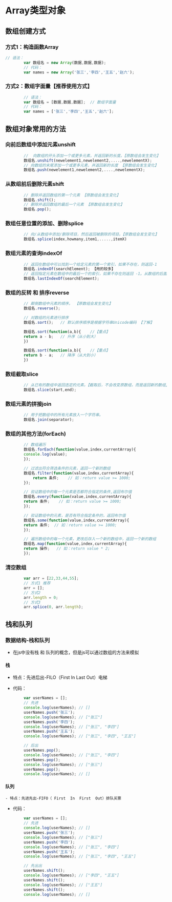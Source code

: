 # Array类型对象

## 数组创建方式

### 方式1：构造函数Array

```javascript
// 语法：
        var 数组名 = new Array(数据,数据,数据);
        // 代码：
        var names = new Array('张三','李四','王五','赵六');
```

### 方式2：数组字面量【推荐使用方式】

```javascript
        // 语法：
        var 数组名 = [数据,数据,数据];  // 数组字面量
        // 代码：
        var names = ['张三','李四','王五','赵六'];
```

## 数组对象常用的方法

### 向前后数组中添加元素unshift

```javascript
        //  向数组的开头添加一个或更多元素，并返回新的长度。【原数组会发生变化】 
        数组名.unshift(newelement1,newelement2,....,newelementX);
        // 向数组的末尾添加一个或更多元素，并返回新的长度 【原数组会发生变化】
        数组名.push(newelement1,newelement2,....,newelementX); 
```

### 从数组前后删除元素shift

```javascript
        // 删除并返回数组的第一个元素 【原数组会发生变化】
        数组名.shift();
        // 删除并返回数组的最后一个元素 【原数组会发生变化】
        数组名.pop();
```

### 数组任意位置的添加、删除splice

```javascript
        // 向/从数组中添加/删除项目，然后返回被删除的项目。【原数组会发生变化】
        数组名.splice(index,howmany,item1,.....,itemX)
```


### 数组元素的查询indexOf


```javascript
        // 返回在数组中可以找到一个给定元素的第一个索引，如果不存在，则返回-1
        数组名.indexOf(searchElement); 【用的较多】
        // 返回指定元素在数组中的最后一个的索引，如果不存在则返回 -1。从数组的后面向前查找
        数组名.lastIndexOf(searchElement);
```


### 数组的反转 和 排序reverse


```javascript
        // 颠倒数组中元素的顺序。 【原数组会发生变化】
        数组名.reverse();

        // 对数组的元素进行排序 
        数组名.sort();   // 默认排序顺序是根据字符串Unicode编码 【了解】

        数组名.sort(function(a,b){    //【重点】
        return a - b;   // 升序（从小到大）
        })

        数组名.sort(function(a,b){    //【重点】
        return b - a;   // 降序（从大到小）
        })
```

### 数组截取slice

```javascript
        // 从已有的数组中返回选定的元素。【截取后，不会改变原数组，而是返回新的数组】
        数组名.slice(start,end);
```

### 数组元素的拼接join

```javascript
        // 用于把数组中的所有元素放入一个字符串。
        数组名.join(separator);
```

### 数组的其他方法(forEach)

```javascript
        // 数组遍历
        数组名.forEach(function(value,index,currentArray){
        console.log(value);
        });

        // 过滤出符合筛选条件的元素，返回一个新的数组
        数组名.filter(function(value,index,currentArray){
            return 条件;    // 如：return value >= 1000;
        });

        // 验证数组中的每一个元素是否都符合指定的条件,返回布尔值
        数组名.every(function(value,index,currentArray){
        return 条件;    // 如：return value >= 1000;
        });

        // 验证数组中的元素，是否有符合指定条件的，返回布尔值
        数组名.some(function(value,index,currentArray){
        return 条件;  // 如：return value >= 1000;
        });

        // 遍历数组中的每一个元素，更改后存入一个新的数组中，返回一个新的数组
        数组名.map(function(value,index,currentArray){
        return 操作;   // 如：return value * 2;
        });
```

### 清空数组

```javascript
        var arr = [22,33,44,55];
        // 方式1 推荐 
        arr = [];
        // 方式2 
        arr.length = 0;
        // 方式3
        arr.splice(0, arr.length);
```


## 栈和队列

### 数据结构-栈和队列

- 在js中没有栈 和 队列的概念，但是js可以通过数组的方法来模拟

#### 栈

- 特点：先进后出-FILO（First In Last Out）电梯

- 代码：
```javascript
        var userNames = [];
        // 先进
        console.log(userNames); // []
        userNames.push('张三');
        console.log(userNames); // ["张三"]
        userNames.push('李四');
        console.log(userNames); // ["张三", "李四"]
        userNames.push('王五');
        console.log(userNames); // ["张三", "李四", "王五"]

        // 后出
        userNames.pop();   
        console.log(userNames); // ["张三", "李四"]
        userNames.pop();   
        console.log(userNames); // ["张三"]
        userNames.pop();       
        console.log(userNames); // []
```

#### 队列

    - 特点：先进先出-FIFO（ First  In  First  Out）排队买票
- 代码：

```javascript
        var userNames = [];
        // 先进
        console.log(userNames); // []
        userNames.push('张三');
        console.log(userNames); // ["张三"]
        userNames.push('李四');
        console.log(userNames); // ["张三", "李四"]
        userNames.push('王五');
        console.log(userNames); // ["张三", "李四", "王五"]

        // 先出出
        userNames.shift();   
        console.log(userNames); // ["李四", "王五"]
        userNames.shift();   
        console.log(userNames); // ["王五"]
        userNames.shift();       
        console.log(userNames); // []
```




